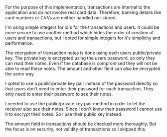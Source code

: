 For the purpose of this implementation, transactions are internal to the application and do not involve real card data. Therefore, banking details like card numbers or CVVs are neither handled nor stored.

I'm using simple integers for id's for the transactions and users. It could be more secure to use another method which hides the order of creation of users and transactions, but I opted for simple integers for it's simplicity and performance.

The encryption of transaction notes is done using each users public/private key. The private key is encrypted using the users password, so only they can read their notes. Even if the database is compromised they will not be able to read these notes. The amount and other field can also be encrypted the same way.

I opted to use a public/private key pair instead of the password directly so that users don't need to enter their password for each transaction. They only need to enter their password to see their notes.

I needed to use the public/private key pair method in order to let the receiver also see their notes. Since I don't know their password I cannot use it to encrypt their notes. So I use their public key instead.

The amount field in transactions should be checked more thoroughly. But the focus is on security, not validity of transactions so I skipped this.
